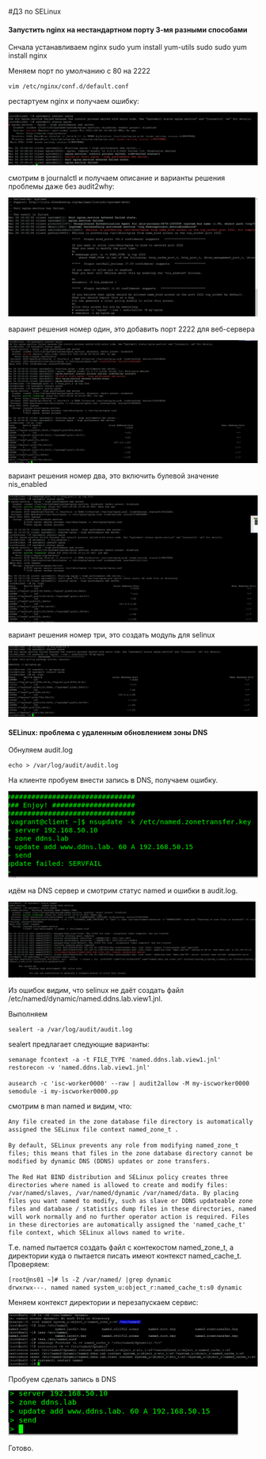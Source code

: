 #ДЗ по SELinux

#### Запустить nginx на нестандартном порту 3-мя разными способами

Снчала устанавливаем nginx
	sudo yum install yum-utils
	sudo sudo yum install nginx

Меняем порт по умолчанию с 80 на 2222

	vim /etc/nginx/conf.d/default.conf

рестартуем nginx и получаем ошибку:

![Image of DNS client error](errors.PNG)

смотрим в journalctl и получаем описание и варианты решения проблемы даже без audit2why:

![Image of DNS client error](journalctl.PNG)
	
вараинт решения номер один, это добавить порт 2222 для веб-сервера

![Image of DNS client error](solution_via_semanage.PNG)

вариант решения номер два, это включить булевой значение nis_enabled
 
![Image of DNS client error](solution_via_setsebool.PNG)
 
вариант решения номер три, это создать модуль для selinux

![Image of DNS client error](solution_via_semodule.PNG)


#### SELinux: проблема с удаленным обновлением зоны DNS

Обнуляем audit.log

	echo > /var/log/audit/audit.log

На клиенте пробуем внести запись в DNS, получаем ошибку.

![Image of DNS client error](DNS_error.PNG)
	
идём на DNS сервер и смотрим статус named и ошибки в audit.log.

![Image of DNS client error](DNS_error_server.PNG)
	
Из ошибок видим, что selinux не даёт создать файл /etc/named/dynamic/named.ddns.lab.view1.jnl.

Выполняем

	sealert -a /var/log/audit/audit.log
	
sealert предлагает следующие варианты:

	semanage fcontext -a -t FILE_TYPE 'named.ddns.lab.view1.jnl'
	restorecon -v 'named.ddns.lab.view1.jnl'

	ausearch -c 'isc-worker0000' --raw | audit2allow -M my-iscworker0000
	semodule -i my-iscworker0000.pp
	
смотрим в man named и видим, что:

	Any file created in the zone database file directory is automatically assigned the SELinux file context named_zone_t .

	By default, SELinux prevents any role from modifying named_zone_t files; this means that files in the zone database directory cannot be modified by dynamic DNS (DDNS) updates or zone transfers.

	The Red Hat BIND distribution and SELinux policy creates three directories where named is allowed to create and modify files: /var/named/slaves, /var/named/dynamic /var/named/data. By placing files you want named to modify, such as slave or DDNS updateable zone files and database / statistics dump files in these directories, named will work normally and no further operator action is required. Files in these directories are automatically assigned the 'named_cache_t' file context, which SELinux allows named to write.

Т.е. named пытается создать файл с контекостом named_zone_t, а директории куда о пытается писать имеют контекст named_cache_t. Проверяем:
	   
	[root@ns01 ~]# ls -Z /var/named/ |grep dynamic
	drwxrwx---. named named system_u:object_r:named_cache_t:s0 dynamic
	
Меняем контекст директории и перезапускаем сервис:

![Image of DNS client error](DNS_change_context.PNG)
	
Пробуем сделать запись в DNS

![Image of DNS client error](DNS_success.PNG)
	
Готово.
